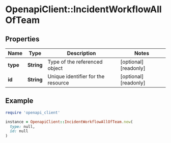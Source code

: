 # OpenapiClient::IncidentWorkflowAllOfTeam

## Properties

| Name | Type | Description | Notes |
| ---- | ---- | ----------- | ----- |
| **type** | **String** | Type of the referenced object | [optional][readonly] |
| **id** | **String** | Unique identifier for the resource | [optional][readonly] |

## Example

```ruby
require 'openapi_client'

instance = OpenapiClient::IncidentWorkflowAllOfTeam.new(
  type: null,
  id: null
)
```

